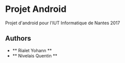 # Projet Android

Projet d'android pour l'IUT Informatique de Nantes 2017

## Authors

* ** Rialet Yohann **
* ** Nivelais Quentin **
